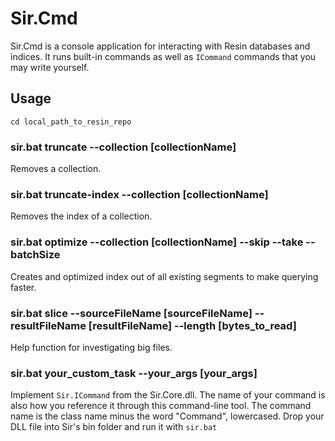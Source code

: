 # Sir.Cmd

Sir.Cmd is a console application for interacting with Resin databases and indices. It runs built-in commands as well as `ICommand` commands 
that you may write yourself.

## Usage

`cd local_path_to_resin_repo`

### sir.bat truncate --collection [collectionName]

Removes a collection.

### sir.bat truncate-index --collection [collectionName]

Removes the index of a collection.

### sir.bat optimize --collection [collectionName] --skip --take --batchSize

Creates and optimized index out of all existing segments to make querying faster.

### sir.bat slice --sourceFileName [sourceFileName] --resultFileName [resultFileName] --length [bytes_to_read]

Help function for investigating big files.

### sir.bat your_custom_task --your_args [your_args]

Implement `Sir.ICommand` from the Sir.Core.dll. The name of your command is also how you reference it through this command-line tool. 
The command name is the class name minus the word "Command", lowercased. 
Drop your DLL file into Sir's bin folder and run it with `sir.bat`